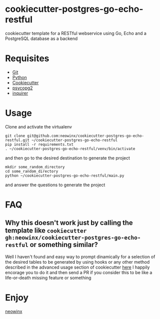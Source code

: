 # cookiecutter-postgres-go-echo-restful

cookiecutter template for a RESTful webservice using Go, Echo and a PostgreSQL database as a backend

# Requisites

- [Git](https://git-scm.com/)
- [Python](https://github.com/cookiecutter/cookiecutter)
- [Cookiecutter](https://github.com/cookiecutter/cookiecutter)
- [psycopg2](https://github.com/cookiecutter/cookiecutter)
- [inquirer](https://pypi.org/project/inquirer/)

# Usage

Clone and activate the virtualenv

```
git clone git@github.com:neowinx/cookiecutter-postgres-go-echo-restful.git ~/cookiecutter-postgres-go-echo-restful
pip install -r requirements.txt
. ~/cookiecutter-postgres-go-echo-restful/venv/bin/activate
```

and then go to the desired destination to generate the project

```
mkdir some_random_directory
cd some_random_directory
python ~/cookiecutter-postgres-go-echo-restful/main.py
```

and answer the questions to generate the project

# FAQ

## Why this doesn't work just by calling the template like `cookiecutter gh:neowinx/cookiecutter-postgres-go-echo-restful` or something similar?

Well I haven't found and easy way to prompt dinamically for a selection of the desired tables to be generated by using hooks or any
other method described in the advanced usage section of cookiecutter [here](https://cookiecutter.readthedocs.io/en/stable/advanced/index.html)
I happily encorage you to do it and then send a PR if you consider this to be like a life-or-death missing feature or something


# Enjoy

[neowinx](https://github.com/neowinx)
